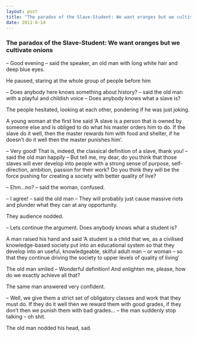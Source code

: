 ```yaml
---
layout: post
title: "The paradox of the Slave-Student: We want oranges but we cultivate onions"
date: 2011-8-14
---                         
```


### The paradox of the Slave-Student: We want oranges but we cultivate onions           

– Good evening – said the speaker, an old man with long white hair and deep blue eyes.

He paused, staring at the whole group of people before him

– Does anybody here knows something about history? – said the old man with a playful and childish voice – Does anybody knows what a slave is? 

The people hesitated, looking at each other, pondering if he was just joking. 

A young woman at the first line said ‘A slave is a person that is owned by someone else and is obliged to do what his master orders him to do. If the slave do it well, then the master rewards him with food and shelter, if he doesn’t do it well then the master punishes him’.

– Very good! That is, indeed, the classical definition of a slave, thank you! – said the old man happily – But tell me, my dear, do you think that those slaves will ever develop into people with a strong sense of purpose, self-direction, ambition, passion for their work? Do you think they will be the force pushing for creating a society with better quality of live?

– Ehm…no? – said the woman, confused. 

– I agree! – said the old man – They will probably just cause massive riots and plunder what they can at any opportunity. 

They audience nodded.

– Lets continue the argument. Does anybody knows what a student is?

A man raised his hand and said ‘A student is a child that we, as a civilised knowledge-based society put into an educational system so that they develop into an useful, knowledgeable, skilful adult man – or woman – so that they continue driving the society to upper levels of quality of living’

The old man smiled – Wonderful definition! And enlighten me, please, how do we exactly achieve all that?

The same man answered very confident.

– Well, we give them a strict set of obligatory classes and work that they must do. If they do it well then we reward them with good grades, if they don’t then we punish them with bad grades… – the man suddenly stop talking – oh shit.

The old man nodded his head, sad.